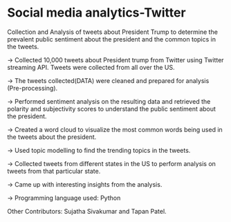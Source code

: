 # Social media analytics-Twitter

Collection and Analysis of tweets about President Trump to determine the prevalent public sentiment about the president and the common topics in the tweets.


-> Collected 10,000 tweets about President trump from Twitter using Twitter streaming API. Tweets were collected from all over the US.

-> The tweets collected(DATA) were cleaned and prepared for analysis (Pre-processing).

-> Performed sentiment analysis on the resulting data and retrieved the polarity and subjectivity scores to understand the public sentiment about the president.

-> Created a word cloud to visualize the most common words being used in the tweets about the president.

-> Used topic modelling to find the trending topics in the tweets.

-> Collected tweets from different states in the US to perform analysis on tweets from that particular state.

-> Came up with interesting insights from the analysis.

-> Programming language used: Python


Other Contributors: Sujatha Sivakumar and Tapan Patel.
